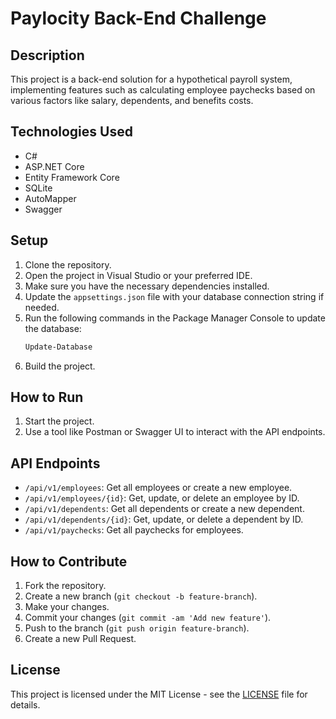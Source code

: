 # Paylocity Back-End Challenge

## Description

This project is a back-end solution for a hypothetical payroll system, implementing features such as calculating employee paychecks based on various factors like salary, dependents, and benefits costs.

## Technologies Used

- C#
- ASP.NET Core
- Entity Framework Core
- SQLite
- AutoMapper
- Swagger

## Setup

1. Clone the repository.
2. Open the project in Visual Studio or your preferred IDE.
3. Make sure you have the necessary dependencies installed.
4. Update the `appsettings.json` file with your database connection string if needed.
5. Run the following commands in the Package Manager Console to update the database:
   ```bash
   Update-Database
   ```
6. Build the project.

## How to Run

1. Start the project.
2. Use a tool like Postman or Swagger UI to interact with the API endpoints.

## API Endpoints

- `/api/v1/employees`: Get all employees or create a new employee.
- `/api/v1/employees/{id}`: Get, update, or delete an employee by ID.
- `/api/v1/dependents`: Get all dependents or create a new dependent.
- `/api/v1/dependents/{id}`: Get, update, or delete a dependent by ID.
- `/api/v1/paychecks`: Get all paychecks for employees.

## How to Contribute

1. Fork the repository.
2. Create a new branch (`git checkout -b feature-branch`).
3. Make your changes.
4. Commit your changes (`git commit -am 'Add new feature'`).
5. Push to the branch (`git push origin feature-branch`).
6. Create a new Pull Request.

## License

This project is licensed under the MIT License - see the [LICENSE](LICENSE) file for details.